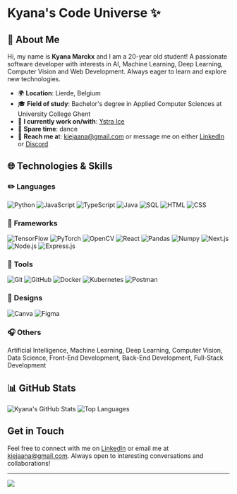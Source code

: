 <!-- ## Contact
[![Discord](https://img.shields.io/badge/Discord-%237289DA.svg?logo=discord&logoColor=white)](https://discord.gg/kiejaana#0702)  -->

<!-- ## Tech Stack
![CSS3](https://img.shields.io/badge/css3-%231572B6.svg?style=flat&logo=css3&logoColor=white) ![HTML5](https://img.shields.io/badge/html5-%23E34F26.svg?style=flat&logo=html5&logoColor=white) ![Java](https://img.shields.io/badge/java-%23ED8B00.svg?style=flat&logo=java&logoColor=white) ![JavaScript](https://img.shields.io/badge/javascript-%23323330.svg?style=flat&logo=javascript&logoColor=%23F7DF1E) ![LaTeX](https://img.shields.io/badge/latex-%23008080.svg?style=flat&logo=latex&logoColor=white) ![Markdown](https://img.shields.io/badge/markdown-%23000000.svg?style=flat&logo=markdown&logoColor=white) ![PHP](https://img.shields.io/badge/php-%23777BB4.svg?style=flat&logo=php&logoColor=white) ![Python](https://img.shields.io/badge/python-3670A0?style=flat&logo=python&logoColor=ffdd54) ![TypeScript](https://img.shields.io/badge/typescript-%23007ACC.svg?style=flat&logo=typescript&logoColor=white) ![Shell Script](https://img.shields.io/badge/shell_script-%23121011.svg?style=flat&logo=gnu-bash&logoColor=white) ![Oracle](https://img.shields.io/badge/Oracle-F80000?style=flat&logo=oracle&logoColor=white) ![Bootstrap](https://img.shields.io/badge/bootstrap-%23563D7C.svg?style=flat&logo=bootstrap&logoColor=white) ![Express.js](https://img.shields.io/badge/express.js-%23404d59.svg?style=flat&logo=express&logoColor=%2361DAFB) ![NodeJS](https://img.shields.io/badge/node.js-6DA55F?style=flat&logo=node.js&logoColor=white) ![NPM](https://img.shields.io/badge/NPM-%23000000.svg?style=flat&logo=npm&logoColor=white) ![SASS](https://img.shields.io/badge/SASS-hotpink.svg?style=flat&logo=SASS&logoColor=white) ![Yarn](https://img.shields.io/badge/yarn-%232C8EBB.svg?style=flat&logo=yarn&logoColor=white) ![MySQL](https://img.shields.io/badge/mysql-%2300f.svg?style=flat&logo=mysql&logoColor=white) ![MicrosoftSQLServer](https://img.shields.io/badge/Microsoft%20SQL%20Sever-CC2927?style=flat&logo=microsoft%20sql%20server&logoColor=white) ![Canva](https://img.shields.io/badge/Canva-%2300C4CC.svg?style=flat&logo=Canva&logoColor=white) 	![Figma](https://img.shields.io/badge/figma-%23F24E1E.svg?style=flat&logo=figma&logoColor=white) ![Plotly](https://img.shields.io/badge/Plotly-%233F4F75.svg?style=flat&logo=plotly&logoColor=white) ![Pandas](https://img.shields.io/badge/pandas-%23150458.svg?style=flat&logo=pandas&logoColor=white) ![NumPy](https://img.shields.io/badge/numpy-%23013243.svg?style=flat&logo=numpy&logoColor=white) ![Docker](https://img.shields.io/badge/docker-%230db7ed.svg?style=flat&logo=docker&logoColor=white) ![ESLint](https://img.shields.io/badge/ESLint-4B3263?style=flat&logo=eslint&logoColor=white) ![Prezi](https://img.shields.io/badge/Prezi-%23000000.svg?style=flat&logo=Prezi&logoColor=white) ![Postman](https://img.shields.io/badge/Postman-FF6C37?style=flat&logo=postman&logoColor=white) -->

<!-- ---
[![](https://visitcount.itsvg.in/api?id=kiejaana&icon=0&color=12)](https://visitcount.itsvg.in)
 -->


# Kyana's Code Universe ✨

## 💐 About Me 
Hi, my name is **Kyana Marckx** and I am a 20-year old student! A passionate software developer with interests in AI, Machine Learning, Deep Learning, Computer Vision and Web Development. Always eager to learn and explore new technologies.

- 🌍 **Location**: Lierde, Belgium
- 🎓 **Field of study**: Bachelor's degree in Applied Computer Sciences at University College Ghent
- 🍨 **I currently work on/with**: [Ystra Ice](https://www.instagram.com/ystra_ice/)
- 💃 **Spare time**: dance
- 📲 **Reach me a**t: [kiejaana@gmail.com](mailto:kiejaana@gmail.com) or message me on either [LinkedIn](https://www.linkedin.com/in/kyana-marckx/) or [Discord](https://discordapp.com/users/602573427228016640)

## 🌐 Technologies & Skills

### ✏️ **Languages**

![Python](https://img.icons8.com/?size=45&id=l75OEUJkPAk4&format=png&color=000000)
![JavaScript](https://img.icons8.com/?size=45&id=108784&format=png&color=000000)
![TypeScript](https://img.icons8.com/?size=45&id=uJM6fQYqDaZK&format=png&color=000000)
![Java](https://img.icons8.com/?size=45&id=13679&format=png&color=000000)
![SQL](https://img.icons8.com/?size=45&id=qGUfLiYi1bRN&format=png&color=000000)
![HTML](https://img.icons8.com/?size=45&id=20909&format=png&color=000000)
![CSS](https://img.icons8.com/?size=45&id=21278&format=png&color=000000)


### 📐 **Frameworks**
![TensorFlow](https://img.icons8.com/?size=45&id=n3QRpDA7KZ7P&format=png&color=000000)
![PyTorch](https://img.icons8.com/?size=45&id=jH4BpkMnRrU5&format=png&color=000000)
![OpenCV](https://img.icons8.com/?size=45&id=apebs8fnmi4m&format=png&color=000000)
![React](https://img.icons8.com/?size=45&id=asWSSTBrDlTW&format=png&color=000000)
![Pandas](https://img.icons8.com/?size=45&id=xSkewUSqtErH&format=png&color=000000)
![Numpy](https://img.icons8.com/?size=45&id=aR9CXyMagKIS&format=png&color=000000)
![Next.js](https://img.icons8.com/?size=45&id=MWiBjkuHeMVq&format=png&color=000000)
![Node.js](https://img.icons8.com/?size=45&id=hsPbhkOH4FMe&format=png&color=000000)
![Express.js](https://img.icons8.com/?size=45&id=SDVmtZ6VBGXt&format=png&color=000000)


### 🔨 **Tools**

![Git](https://img.icons8.com/?size=45&id=20906&format=png&color=000000)
![GitHub](https://img.icons8.com/?size=45&id=3tC9EQumUAuq&format=png&color=000000)
![Docker](https://img.icons8.com/?size=45&id=Wln8Z3PcXanx&format=png&color=000000)
![Kubernetes](https://img.icons8.com/?size=45&id=cvzmaEA4kC0o&format=png&color=000000)
![Postman](https://img.icons8.com/?size=45&id=EPbEfEa7o8CB&format=png&color=000000)


### 🍄 **Designs**

![Canva](https://img.icons8.com/?size=45&id=iWw83PVcBpLw&format=png&color=000000)
![Figma](https://img.icons8.com/?size=45&id=zfHRZ6i1Wg0U&format=png&color=000000)


### 🎧 **Others**

Artificial Intelligence, Machine Learning, Deep Learning, Computer Vision, Data Science, Front-End Development, Back-End Development, Full-Stack Development


## 📊 GitHub Stats

![Kyana's GitHub Stats](https://github-readme-stats.vercel.app/api?username=kyanamarckx&show_icons=true&theme=dracula)
![Top Languages](https://github-readme-stats.vercel.app/api/top-langs/?username=kyanamarckx&layout=compact&theme=dracula)

## Get in Touch

Feel free to connect with me on [LinkedIn](https://www.linkedin.com/in/kyana-marckx/) or email me at [kiejaana@gmail.com](mailto:kiejaana@gmail.com). Always open to interesting conversations and collaborations!

---

<!-- ## Random Quote -->
![](https://quotes-github-readme.vercel.app/api?type=horizontal&theme=dracula)
